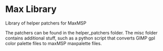 # Max Library

 Library of helper patchers for MaxMSP
 
 The patchers can be found in the helper_patchers folder.
 The misc folder contains additional stuff, such as a python script that converts GIMP gpl color palette files to maxMSP maxpalette files.